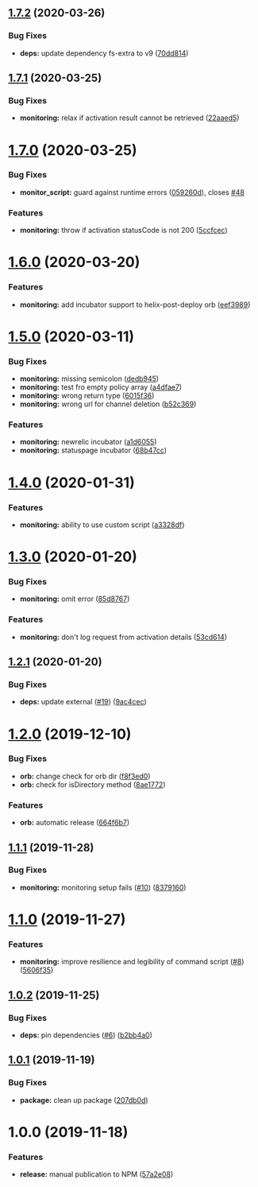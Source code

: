 ## [1.7.2](https://github.com/adobe/helix-ops/compare/v1.7.1...v1.7.2) (2020-03-26)


### Bug Fixes

* **deps:** update dependency fs-extra to v9 ([70dd814](https://github.com/adobe/helix-ops/commit/70dd814f893d2e771fbb89abc7a55caa7fbd69b6))

## [1.7.1](https://github.com/adobe/helix-ops/compare/v1.7.0...v1.7.1) (2020-03-25)


### Bug Fixes

* **monitoring:** relax if activation result cannot be retrieved ([22aaed5](https://github.com/adobe/helix-ops/commit/22aaed534ffdefb37d47d6df3866eec0385bd139))

# [1.7.0](https://github.com/adobe/helix-ops/compare/v1.6.0...v1.7.0) (2020-03-25)


### Bug Fixes

* **monitor_script:** guard against runtime errors ([059260d](https://github.com/adobe/helix-ops/commit/059260dac3a4cbcd5bbc799584558b4f5b82e1bf)), closes [#48](https://github.com/adobe/helix-ops/issues/48)


### Features

* **monitoring:** throw if activation statusCode is not 200 ([5ccfcec](https://github.com/adobe/helix-ops/commit/5ccfcec2aa850e0a0a17960c1a1007ea4f0be1db))

# [1.6.0](https://github.com/adobe/helix-ops/compare/v1.5.0...v1.6.0) (2020-03-20)


### Features

* **monitoring:** add incubator support to helix-post-deploy orb ([eef3989](https://github.com/adobe/helix-ops/commit/eef3989e13a8b25240c122bca59cc73714f1a425))

# [1.5.0](https://github.com/adobe/helix-ops/compare/v1.4.0...v1.5.0) (2020-03-11)


### Bug Fixes

* **monitoring:** missing semicolon ([dedb945](https://github.com/adobe/helix-ops/commit/dedb94510da5b156ae74759e02cdda1a854bae5b))
* **monitoring:** test fro empty policy array ([a4dfae7](https://github.com/adobe/helix-ops/commit/a4dfae7a41b608a951b31b7e9ea0c01f30fda23d))
* **monitoring:** wrong return type ([6015f36](https://github.com/adobe/helix-ops/commit/6015f361dfc9bf7f12b300e73713f1e7fd461232))
* **monitoring:** wrong url for channel deletion ([b52c369](https://github.com/adobe/helix-ops/commit/b52c369733eb89b91a24de031cf7174e3bac20a2))


### Features

* **monitoring:** newrelic incubator ([a1d6055](https://github.com/adobe/helix-ops/commit/a1d6055b7185bb3adefe6633967c974c82c9d9ec))
* **monitoring:** statuspage incubator ([68b47cc](https://github.com/adobe/helix-ops/commit/68b47cc662b62b44c12a1a6002b0aaaf4f7e889d))

# [1.4.0](https://github.com/adobe/helix-ops/compare/v1.3.0...v1.4.0) (2020-01-31)


### Features

* **monitoring:** ability to use custom script ([a3328df](https://github.com/adobe/helix-ops/commit/a3328df3ae188deaaecc068f2e73bb7814d6dcc9))

# [1.3.0](https://github.com/adobe/helix-ops/compare/v1.2.1...v1.3.0) (2020-01-20)


### Bug Fixes

* **monitoring:** omit error ([85d8767](https://github.com/adobe/helix-ops/commit/85d876764aff58e1fd0ca16ff580dbd0ab6751dd))


### Features

* **monitoring:** don't log request from activation details ([53cd614](https://github.com/adobe/helix-ops/commit/53cd614e924cf64de897cce1df1697bc4ce9750a))

## [1.2.1](https://github.com/adobe/helix-ops/compare/v1.2.0...v1.2.1) (2020-01-20)


### Bug Fixes

* **deps:** update external ([#19](https://github.com/adobe/helix-ops/issues/19)) ([9ac4cec](https://github.com/adobe/helix-ops/commit/9ac4ceca5491a94f765a2571bbb1a6a9ac900fda))

# [1.2.0](https://github.com/adobe/helix-ops/compare/v1.1.1...v1.2.0) (2019-12-10)


### Bug Fixes

* **orb:** change check for orb dir ([f8f3ed0](https://github.com/adobe/helix-ops/commit/f8f3ed085e2d0524f0182eaaadc6220917f105f9))
* **orb:** check for isDirectory method ([8ae1772](https://github.com/adobe/helix-ops/commit/8ae1772e438c9df026d48302ac554f7c12cde723))


### Features

* **orb:** automatic release ([664f6b7](https://github.com/adobe/helix-ops/commit/664f6b7985e918b5befb33a16bb3b04f8180ab45))

## [1.1.1](https://github.com/adobe/helix-ops/compare/v1.1.0...v1.1.1) (2019-11-28)


### Bug Fixes

* **monitoring:** monitoring setup fails ([#10](https://github.com/adobe/helix-ops/issues/10)) ([8379160](https://github.com/adobe/helix-ops/commit/8379160501acc14d1003c755c9b006c92f7b5291))

# [1.1.0](https://github.com/adobe/helix-ops/compare/v1.0.2...v1.1.0) (2019-11-27)


### Features

* **monitoring:** improve resilience and legibility of command script ([#8](https://github.com/adobe/helix-ops/issues/8)) ([5606f35](https://github.com/adobe/helix-ops/commit/5606f3500882b9f21b0122de00af4ea222b0f6ae))

## [1.0.2](https://github.com/adobe/helix-ops/compare/v1.0.1...v1.0.2) (2019-11-25)


### Bug Fixes

* **deps:** pin dependencies ([#6](https://github.com/adobe/helix-ops/issues/6)) ([b2bb4a0](https://github.com/adobe/helix-ops/commit/b2bb4a0aa66dc19b064dc4872ef1c4e96666ef17))

## [1.0.1](https://github.com/adobe/helix-ops/compare/v1.0.0...v1.0.1) (2019-11-19)


### Bug Fixes

* **package:** clean up package ([207db0d](https://github.com/adobe/helix-ops/commit/207db0d6373dc5bfabf85f0ac6b6af10f9d7b5c8))

# 1.0.0 (2019-11-18)


### Features

* **release:** manual publication to NPM ([57a2e08](https://github.com/adobe/helix-ops/commit/57a2e08))
